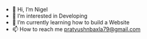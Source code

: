 - 👋 Hi, I’m Nigel
- 👀 I’m interested in Developing 
- 🌱 I’m currently learning how to build a Website
- 📫 How to reach me pratyushnbaxla79@gmail.com

<!---
nigel-sys/nigel-sys is a ✨ special ✨ repository because its `README.md` (this file) appears on your GitHub profile.
You can click the Preview link to take a look at your changes.
--->
